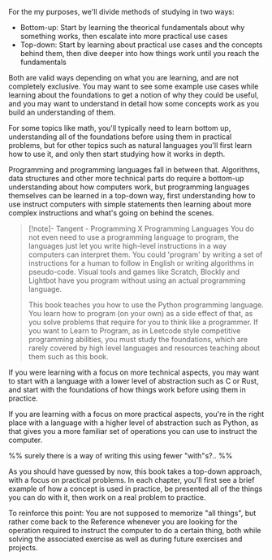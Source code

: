 For the my purposes, we'll divide methods of studying in two ways:
- Bottom-up: Start by learning the theorical fundamentals about why something works, then escalate into more practical use cases
- Top-down: Start by learning about practical use cases and the concepts behind them, then dive deeper into how things work until you reach the fundamentals

Both are valid ways depending on what you are learning, and are not completely exclusive.
You may want to see some example use cases while learning about the foundations to get a notion of why they could be useful, and you may want to understand in detail how some concepts work as you build an understanding of them.

For some topics like math, you'll typically need to learn bottom up, understanding all of the foundations before using them in practical problems, but for other topics such as natural languages you'll first learn how to use it, and only then start studying how it works in depth.

Programming and programming languages fall in between that. Algorithms, data structures and other more technical parts do require a bottom-up understanding about how computers work, but programming languages themselves can be learned in a top-down way, first understanding how to use instruct computers with simple statements then learning about more complex instructions and what's going on behind the scenes.

> [!note]- Tangent - Programming X Programming Languages
> You do not even need to use a programming language to program, the languages just let you write high-level instructions in a way computers can interpret them.
> You could 'program' by writing a set of instructions for a human to follow in English or writing algorithms in pseudo-code.
> Visual tools and games like Scratch, Blockly and Lightbot have you program without using an actual programming language.
> 
> This book teaches you how to use the Python programming language. You learn how to program (on your own) as a side effect of that, as you solve problems that require for you to think like a programmer.
> If you want to Learn to Program, as in Leetcode style competitive programming abilities, you must study the foundations, which are rarely covered by high level languages and resources teaching about them such as this book.

If you were learning with a focus on more technical aspects, you may want to start with a language with a lower level of abstraction such as C or Rust, and start with the foundations of how things work before using them in practice.

If you are learning with a focus on more practical aspects, you're in the right place with a language with a higher level of abstraction such as Python, as that gives you a more familiar set of operations you can use to instruct the computer.

%% surely there is a way of writing this using fewer "with"s?.. %%

As you should have guessed by now, this book takes a top-down approach, with a focus on practical problems. In each chapter, you'll first see a brief example of how a concept is used in practice, be presented all of the things you can do with it, then work on a real problem to practice.

To reinforce this point: You are not supposed to memorize "all things", but rather come back to the Reference whenever you are looking for the operation required to instruct the computer to do a certain thing, both while solving the associated exercise as well as during future exercises and projects.
